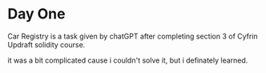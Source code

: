 # Day One

 Car Registry is a task given by chatGPT after completing section 3 of Cyfrin Updraft solidity course.

 it was a bit complicated cause i couldn't solve it, but i definately learned.